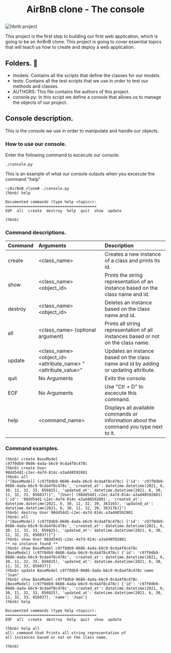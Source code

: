 
# <p align="center"> AirBnB clone - The console <p>
<img src="https://i.ibb.co/R6g7P2W/65f4a1dd9c51265f49d0.png" alt="hbnb project">

This project is the first step to building our first web application, which is going to be an AirBnB clone. This project is going to cover essential topics that will teach us how to create and deploy a web application.

## Folders. 📂

 - models: Contains all the scripts that define the classes for our models.
 - tests: Contains all the test scripts that we use in order to test our methods and classes.
 - AUTHORS: This file contains the authors of this project.
 - console.py: In this script we define a console that allows us to manage the objects of our project.


## Console description.

This is the console we use in order to manipulate and handle our objects.

### How to use our console.

Enter the following command to excecute our console.

```
./console.py
```
This is an example of what our console outputs when you excecute the command "help"
```
~/AirBnB_clone# ./console.py
(hbnb) help

Documented commands (type help <topic>):
========================================
EOF  all  create  destroy  help  quit  show  update

(hbnb)
```

### Command descriptions.

| Command     | Arguments   | Description   |
| :---        | :---        | :---          |
| create      | <class_name> | Creates a new instance of a class and prints its id.|
| show        | <class_name> <object_id> | Prints the string representation of an instance based on the class name and id.|
| destroy     | <class_name> <object_id>     | Deletes an instance based on the class name and id. |
| all         | <class_name> (optional argument)       | Prints all string representation of all instances based or not on the class name. |
| update      | <class_name> <object_id> <attribute_name> "<attribute_value>"       | Updates an instance based on the class name and id by adding or updating attribute.   |
| quit        | No Arguments        | Exits the console.      |
| EOF         | No Arguments       | Use "Ctr + D" to excecute this command.   |
| help        | <command_name>        | Displays all available commands or information about the command you type next to it.|

### Command examples.

```
(hbnb) create BaseModel
c97f0db9-0686-4ada-b6c9-9cda4f8c478c
(hbnb) create User
98dd54d1-c2ec-4a7d-814c-a3ad48592801
(hbnb) all
["[BaseModel] (c97f0db9-0686-4ada-b6c9-9cda4f8c478c) {'id': 'c97f0db9-0686-4ada-b6c9-9cda4f8c478c', 'created_at': datetime.datetime(2021, 6, 30, 11, 32, 33, 856025), 'updated_at': datetime.datetime(2021, 6, 30, 11, 32, 33, 856037)}", "[User] (98dd54d1-c2ec-4a7d-814c-a3ad48592801) {'id': '98dd54d1-c2ec-4a7d-814c-a3ad48592801', 'created_at': datetime.datetime(2021, 6, 30, 11, 32, 39, 363165), 'updated_at': datetime.datetime(2021, 6, 30, 11, 32, 39, 363176)}"]
(hbnb) destroy User 98dd54d1-c2ec-4a7d-814c-a3ad48592801
(hbnb) all
["[BaseModel] (c97f0db9-0686-4ada-b6c9-9cda4f8c478c) {'id': 'c97f0db9-0686-4ada-b6c9-9cda4f8c478c', 'created_at': datetime.datetime(2021, 6, 30, 11, 32, 33, 856025), 'updated_at': datetime.datetime(2021, 6, 30, 11, 32, 33, 856037)}"]
(hbnb) show User 98dd54d1-c2ec-4a7d-814c-a3ad48592801
** no instance found **
(hbnb) show BaseModel c97f0db9-0686-4ada-b6c9-9cda4f8c478c
[BaseModel] (c97f0db9-0686-4ada-b6c9-9cda4f8c478c) {'id': 'c97f0db9-0686-4ada-b6c9-9cda4f8c478c', 'created_at': datetime.datetime(2021, 6, 30, 11, 32, 33, 856025), 'updated_at': datetime.datetime(2021, 6, 30, 11, 32, 33, 856037)}
(hbnb) update BaseModel c97f0db9-0686-4ada-b6c9-9cda4f8c478c name "Juan"
(hbnb) show BaseModel c97f0db9-0686-4ada-b6c9-9cda4f8c478c
[BaseModel] (c97f0db9-0686-4ada-b6c9-9cda4f8c478c) {'id': 'c97f0db9-0686-4ada-b6c9-9cda4f8c478c', 'created_at': datetime.datetime(2021, 6, 30, 11, 32, 33, 856025), 'updated_at': datetime.datetime(2021, 6, 30, 11, 32, 33, 856037), 'name': 'Juan'}
(hbnb) help

Documented commands (type help <topic>):
========================================
EOF  all  create  destroy  help  quit  show  update

(hbnb) help all
all: command that Prints all string representation of
all instances based or not on the class name.

(hbnb)
```
